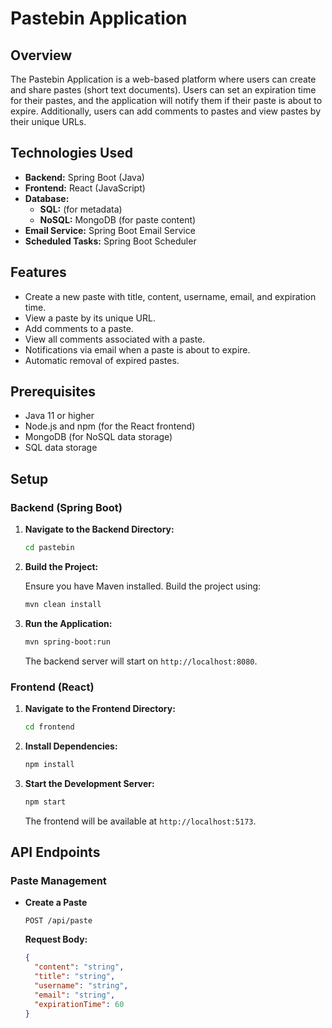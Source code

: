 # Pastebin Application

## Overview

The Pastebin Application is a web-based platform where users can create and share pastes (short text documents). Users can set an expiration time for their pastes, and the application will notify them if their paste is about to expire. Additionally, users can add comments to pastes and view pastes by their unique URLs.

## Technologies Used

- **Backend:** Spring Boot (Java)
- **Frontend:** React (JavaScript)
- **Database:**
  - **SQL:** (for metadata)
  - **NoSQL:** MongoDB (for paste content)
- **Email Service:** Spring Boot Email Service
- **Scheduled Tasks:** Spring Boot Scheduler

## Features

- Create a new paste with title, content, username, email, and expiration time.
- View a paste by its unique URL.
- Add comments to a paste.
- View all comments associated with a paste.
- Notifications via email when a paste is about to expire.
- Automatic removal of expired pastes.

## Prerequisites

- Java 11 or higher
- Node.js and npm (for the React frontend)
- MongoDB (for NoSQL data storage)
- SQL data storage

## Setup

### Backend (Spring Boot)



1. **Navigate to the Backend Directory:**

    ```bash
    cd pastebin
    ```

2. **Build the Project:**

    Ensure you have Maven installed. Build the project using:

    ```bash
    mvn clean install
    ```

3. **Run the Application:**

    ```bash
    mvn spring-boot:run
    ```

    The backend server will start on `http://localhost:8080`.

### Frontend (React)

1. **Navigate to the Frontend Directory:**

    ```bash
    cd frontend
    ```

2. **Install Dependencies:**

    ```bash
    npm install
    ```

3. **Start the Development Server:**

    ```bash
    npm start
    ```

    The frontend will be available at `http://localhost:5173`.

## API Endpoints

### Paste Management

- **Create a Paste**

  `POST /api/paste`

  **Request Body:**

  ```json
  {
    "content": "string",
    "title": "string",
    "username": "string",
    "email": "string",
    "expirationTime": 60
  }
  


